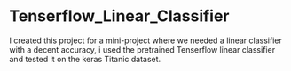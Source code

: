 # Tenserflow_Linear_Classifier
I created this project for a mini-project where we needed a linear classifier with a decent accuracy, i used the pretrained Tenserflow linear classifier and tested it on the keras Titanic dataset.
